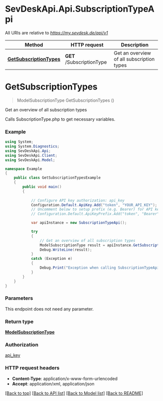 # SevDeskApi.Api.SubscriptionTypeApi

All URIs are relative to *https://my.sevdesk.de/api/v1*

Method | HTTP request | Description
------------- | ------------- | -------------
[**GetSubscriptionTypes**](SubscriptionTypeApi.md#getsubscriptiontypes) | **GET** /SubscriptionType | Get an overview of all subscription types


<a name="getsubscriptiontypes"></a>
# **GetSubscriptionTypes**
> ModelSubscriptionType GetSubscriptionTypes ()

Get an overview of all subscription types

Calls SubscriptionType.php to get necessary variables.

### Example
```csharp
using System;
using System.Diagnostics;
using SevDeskApi.Api;
using SevDeskApi.Client;
using SevDeskApi.Model;

namespace Example
{
    public class GetSubscriptionTypesExample
    {
        public void main()
        {
            
            // Configure API key authorization: api_key
            Configuration.Default.ApiKey.Add("token", "YOUR_API_KEY");
            // Uncomment below to setup prefix (e.g. Bearer) for API key, if needed
            // Configuration.Default.ApiKeyPrefix.Add("token", "Bearer");

            var apiInstance = new SubscriptionTypeApi();

            try
            {
                // Get an overview of all subscription types
                ModelSubscriptionType result = apiInstance.GetSubscriptionTypes();
                Debug.WriteLine(result);
            }
            catch (Exception e)
            {
                Debug.Print("Exception when calling SubscriptionTypeApi.GetSubscriptionTypes: " + e.Message );
            }
        }
    }
}
```

### Parameters
This endpoint does not need any parameter.

### Return type

[**ModelSubscriptionType**](ModelSubscriptionType.md)

### Authorization

[api_key](../README.md#api_key)

### HTTP request headers

 - **Content-Type**: application/x-www-form-urlencoded
 - **Accept**: application/xml, application/json

[[Back to top]](#) [[Back to API list]](../README.md#documentation-for-api-endpoints) [[Back to Model list]](../README.md#documentation-for-models) [[Back to README]](../README.md)

